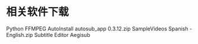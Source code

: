 # 相关软件下载
Python
FFMPEG
AutoInstall autosub_app 0.3.12.zip
SampleVideos Spanish - English.zip
Subtitle Editor Aegisub
